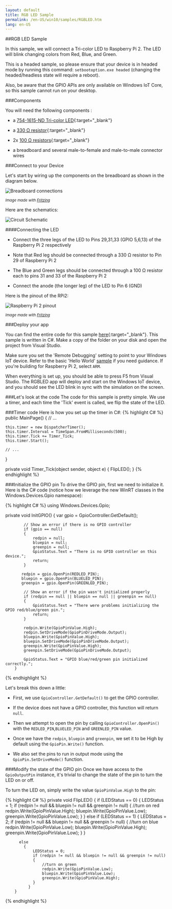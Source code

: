 ```yaml
---
layout: default
title: RGB LED Sample
permalink: /en-US/win10/samples/RGBLED.htm
lang: en-US
---
```


##RGB LED Sample

In this sample, we will connect a Tri-color LED to Raspberry Pi 2. The LED will blink changing colors from Red, Blue, and Green.

This is a headed sample, so please ensure that your device is in headed
mode by running this command: `setbootoption.exe headed` (changing the headed/headless state will require a reboot).

Also, be aware that the GPIO APIs are only available on Windows IoT Core, so this sample cannot run on your desktop.


###Components

You will need the following components :

* a [754-1615-ND Tri-color LED](http://www.digikey.com/product-detail/en/WP154A4SUREQBFZGC/754-1615-ND/3084119){:target="_blank"}

* a [330 &#x2126; resistor](http://www.digikey.com/product-detail/en/CFR-25JB-52-330R/330QBK-ND/1636){:target="_blank"}

* 2x [100 &#x2126; resistors](http://www.digikey.com/product-detail/en/CFR-25JB-52-100R/100QBK-ND/246){:target="_blank"}

* a breadboard and several male-to-female and male-to-male connector wires

###Connect to your Device

Let's start by wiring up the components on the breadboard as shown in the diagram below.

![Breadboard connections]({{site.baseurl}}/images/RGBLED/RGBLED_bb.png)

<sub>*Image made with [Fritzing](http://fritzing.org/)*</sub>

Here are the schematics:

![Circuit Schematic]({{site.baseurl}}/images/RGBLED/RGBLED-schematic_schem.png)

####Connecting the LED

* Connect the three legs of the LED to Pins 29,31,33 (GPIO 5,6,13) of the Raspberry Pi 2 respectively

* Note that Red leg should be connected through a 330 &#x2126; resistor to Pin 29 of Raspberry Pi 2

* The Blue and Green legs should be connected through a 100 &#x2126; resistor each to pins 31 and 33 of the Raspberry Pi 2

* Connect the anode (the longer leg) of the LED to Pin 6 (GND)

Here is the pinout of the RPi2:

![Raspberry Pi 2 pinout]({{site.baseurl}}/images/PinMappings/RP2_Pinout.png)

<sub>*Image made with [Fritzing](http://fritzing.org/)*</sub>

###Deploy your app

You can find the entire code for this sample [here](https://github.com/ms-iot/samples/tree/develop/RGBLED/CS){:target="_blank"}. This sample is written in C#. Make a copy of the folder on your disk and open the project from Visual Studio.

Make sure you set the 'Remote Debugging' setting to point to your Windows IoT device. Refer to the basic 'Hello World' [sample]({{site.baseurl}}/{{page.lang}}/win10/samples/HelloWorld.htm) if you need guidance.
If you're building for Raspberry Pi 2, select `ARM`.

When everything is set up, you should be able to press F5 from Visual Studio. The RGBLED app will deploy and start on the Windows IoT device, and you should see the LED blink in sync with the simulation on the screen.


###Let's look at the code
The code for this sample is pretty simple. We use a timer, and each time the 'Tick' event is called, we flip the state of the LED.

###Timer code
Here is how you set up the timer in C#:
{% highlight C# %}
public MainPage()
{
    // ...

    this.timer = new DispatcherTimer();
    this.timer.Interval = TimeSpan.FromMilliseconds(500);
    this.timer.Tick += Timer_Tick;
    this.timer.Start();

    // ...
}

private void Timer_Tick(object sender, object e)
{
    FlipLED();
}
{% endhighlight %}

###Initialize the GPIO pin
To drive the GPIO pin, first we need to initialize it. Here is the C# code (notice how we leverage the new WinRT classes in the Windows.Devices.Gpio namespace):

{% highlight C# %}
using Windows.Devices.Gpio;

private void InitGPIO()
        {
            var gpio = GpioController.GetDefault();

            // Show an error if there is no GPIO controller
            if (gpio == null)
            {
                redpin = null;
                bluepin = null;
                greenpin = null;
                GpioStatus.Text = "There is no GPIO controller on this device.";
                return;
            }

           redpin = gpio.OpenPin(REDLED_PIN);
           bluepin = gpio.OpenPin(BLUELED_PIN);
           greenpin = gpio.OpenPin(GREENLED_PIN);

            // Show an error if the pin wasn't initialized properly
            if (redpin == null || bluepin == null || greenpin == null)
            {
                GpioStatus.Text = "There were problems initializing the GPIO red/blue/green pin.";
                return;
            }

            redpin.Write(GpioPinValue.High);
            redpin.SetDriveMode(GpioPinDriveMode.Output);
            bluepin.Write(GpioPinValue.High);
            bluepin.SetDriveMode(GpioPinDriveMode.Output);
            greenpin.Write(GpioPinValue.High);
            greenpin.SetDriveMode(GpioPinDriveMode.Output);

            GpioStatus.Text = "GPIO blue/red/green pin initialized correctly.";
        }
{% endhighlight %}

Let's break this down a little:

* First, we use `GpioController.GetDefault()` to get the GPIO controller.

* If the device does not have a GPIO controller, this function will return `null`.

* Then we attempt to open the pin by calling `GpioController.OpenPin()` with the `REDLED_PIN`,`BLUELED_PIN` and `GREENLED_PIN` value.

* Once we have the `redpin`, `bluepin` and `greenpin`, we set it to be High by default using the `GpioPin.Write()` function.

* We also set the pins to run in output mode using the `GpioPin.SetDriveMode()` function.


###Modify the state of the GPIO pin
Once we have access to the `GpioOutputPin` instance, it's trivial to change the state of the pin to turn the LED on or off.

To turn the LED on, simply write the value `GpioPinValue.High` to the pin:


{% highlight C# %}
private void FlipLED()
        {
            if (LEDStatus == 0)
            {
               LEDStatus = 1;
                if (redpin != null && bluepin != null && greenpin != null)
                {
                    //turn on red
                    redpin.Write(GpioPinValue.High);
                    bluepin.Write(GpioPinValue.Low);
                    greenpin.Write(GpioPinValue.Low);
                }
            }
            else if (LEDStatus == 1)
            {
                LEDStatus = 2;
                if (redpin != null && bluepin != null && greenpin != null)
                {
                    //turn on blue
                    redpin.Write(GpioPinValue.Low);
                    bluepin.Write(GpioPinValue.High);
                    greenpin.Write(GpioPinValue.Low);
                }
            }

          else
            {
                LEDStatus = 0;
                if (redpin != null && bluepin != null && greenpin != null)
                {
                    //turn on green
                    redpin.Write(GpioPinValue.Low);
                    bluepin.Write(GpioPinValue.Low);
                    greenpin.Write(GpioPinValue.High);
                }
              }
        }
{% endhighlight %}
